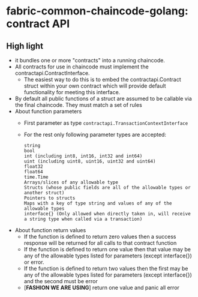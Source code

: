 # fabric-common-chaincode-golang: contract API


## High light
- it bundles one or more "contracts" into a running chaincode. 
- All contracts for use in chaincode must implement the contractapi.ContractInterface. 
    - The easiest way to do this is to embed the contractapi.Contract struct within your own contract which will provide default functionality for meeting this interface.
- By default all public functions of a struct are assumed to be callable via the final chaincode. They must match a set of rules
- About function parameters
    - First parameter as type `contractapi.TransactionContextInterface`
    - For the rest only following parameter types are accepted: 
    
      ```
      string
      bool
      int (including int8, int16, int32 and int64)
      uint (including uint8, uint16, uint32 and uint64)
      float32
      float64
      time.Time
      Arrays/slices of any allowable type
      Structs (whose public fields are all of the allowable types or another struct)
      Pointers to structs
      Maps with a key of type string and values of any of the allowable types
      interface{} (Only allowed when directly taken in, will receive a string type when called via a transaction)  
      ```
- About function return values
    - If the function is defined to return zero values then a success response will be returned for all calls to that contract function
    - If the function is defined to return one value then that value may be any of the allowable types listed for parameters (except interface{}) or error.
    - If the function is defined to return two values then the first may be any of the allowable types listed for parameters (except interface{}) and the second must be error
    - [**FASHION WE ARE USING**] return one value and panic all error    
       